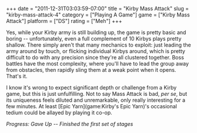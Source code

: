 +++
date = "2011-12-31T03:03:59-07:00"
title = "Kirby Mass Attack"
slug = "kirby-mass-attack-4"
category = ["Playing A Game"]
game = ["Kirby Mass Attack"]
platform = ["DS"]
rating = ["Meh"]
+++

Yes, while your Kirby army is still building up, the game is pretty basic and boring -- unfortunately, even a full complement of 10 Kirbys plays pretty shallow.  There simply aren't that many mechanics to exploit: just leading the army around by touch, or flicking individual Kirbys around, which is pretty difficult to do with any precision since they're all clustered together.  Boss battles have the most complexity, where you'll have to lead the group away from obstacles, then rapidly sling them at a weak point when it opens.  That's it.

I know it's wrong to expect significant depth or challenge from a Kirby game, but this is just unfulfilling.  Not to say Mass Attack is bad, <i>per se</i>, but its uniqueness feels diluted and unremarkable, only really interesting for a few minutes.  At least [Epic Yarn](game:Kirby's Epic Yarn)'s occasional tedium could be allayed by playing it co-op.

<i>Progress: Gave Up -- Finished the first set of stages</i>